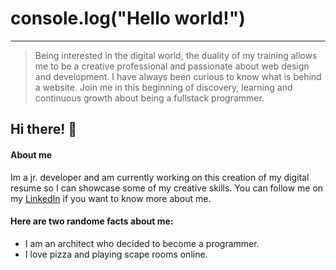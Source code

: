 # console.log("Hello world!")
------------
> Being interested in the digital world, the duality of my training allows me to be a creative
professional and passionate about web design and development.
I have always been curious to know what is behind a website. 
Join me in this beginning of discovery, learning and continuous growth about being a fullstack programmer.

## Hi there! 👋
#### About me
Im a jr. developer and am currently working on this creation of my digital resume so I can showcase some of my creative skills.
You can follow me on my [LinkedIn](https://www.linkedin.com/in/miroslava-cdt/ "LinkedIn") if you want to know more about me.

#### Here are two randome facts about me:
- I am an architect who decided to become a programmer.
- I love pizza and playing scape rooms online.